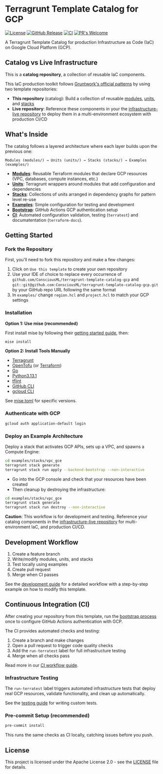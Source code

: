 # Terragrunt Template Catalog for GCP

[![License](https://img.shields.io/badge/License-Apache_2.0-blue.svg)](https://opensource.org/licenses/Apache-2.0)
[![GitHub Release](https://img.shields.io/github/release/ConsciousML/terragrunt-template-catalog-gcp.svg?style=flat)]()
[![CI](https://github.com/ConsciousML/terragrunt-template-catalog-gcp/actions/workflows/ci.yaml/badge.svg)](https://github.com/ConsciousML/terragrunt-template-catalog-gcp/actions/workflows/ci.yaml)
[![PR's Welcome](https://img.shields.io/badge/PRs-welcome-brightgreen.svg?style=flat)](http://makeapullrequest.com)

A Terragrunt Template Catalog for production Infrastructure as Code (IaC) on Google Cloud Platform (GCP).

## Catalog vs Live Infrastructure

This is a **catalog repository**, a collection of reusable IaC components.

This IaC production toolkit follows [Gruntwork's official patterns](https://github.com/gruntwork-io/terragrunt-infrastructure-catalog-example) by using two template repositories:
- **This repository** (catalog): Build a collection of reusable [modules](./modules), [units](./units/), and [stacks](./stacks/)
- **Live repository**: Reference these components in your the [infrastructure-live repository](https://github.com/ConsciousML/terragrunt-template-live-gcp) to deploy them in a multi-environment ecosystem with production CI/CD

## What's Inside

The catalog follows a layered architecture where each layer builds upon the previous one:

```
Modules (modules/) → Units (units/) → Stacks (stacks/) → Examples (examples/)
```

- **[Modules](modules/README.md)**: Reusable Terraform modules that declare GCP resources (VPC, databases, compute instances, etc.)
- **[Units](units/README.md)**: Terragrunt wrappers around modules that add configuration and dependencies
- **[Stacks](stacks/README.md)**: Collections of units arranged in dependency graphs for pattern level re-use
- **[Examples](examples/README.md)**: Simple configuration for testing and development
- **[Bootstrap](bootstrap/README.md)**: GitHub Actions GCP authentication setup
- **[CI](docs/continuous-integration.md)**: Automated configuration validation, testing (`terratest`) and documatentation (`terraform-docs`).

## Getting Started

### Fork the Repository
First, you'll need to fork this repository and make a few changes:
1. Click on `Use this template` to create your own repository
2. Use your IDE of choice to replace every occurrence of `github.com/ConsciousML/terragrunt-template-catalog-gcp` and `git::git@github.com:ConsciousML/terragrunt-template-catalog-gcp.git` by your GitHub repo URL following the same format
3. In `examples/` change `region.hcl` and `project.hcl` to match your GCP settings

### Installation

**Option 1: Use mise (recommended)**

First install mise by following their [getting started guide](https://mise.jdx.dev/getting-started.html), then:
```bash
mise install
```

**Option 2: Install Tools Manually**
- [Terragrunt](https://terragrunt.gruntwork.io/docs/getting-started/install/)
- [OpenTofu](https://opentofu.org/docs/intro/install/) (or [Terraform](https://developer.hashicorp.com/terraform/install))
- [Go](https://go.dev/doc/install)
- [Python3.13.1](https://www.python.org/downloads/)
- [tflint](https://github.com/terraform-linters/tflint)
- [GitHub CLI](https://github.com/cli/cli#installation)
- [gcloud CLI](https://cloud.google.com/sdk/docs/install)

See [mise.toml](./mise.toml) for specific versions.

### Authenticate with GCP
```bash
gcloud auth application-default login
```

### Deploy an Example Architecture

Deploy a stack that activates GCP APIs, sets up a VPC, and spawns a Compute Engine:

```bash
cd examples/stacks/vpc_gce
terragrunt stack generate
terragrunt stack run apply --backend-bootstrap --non-interactive
```

- Go into the GCP console and check that your resources have been created
- Then cleanup by destroying the infrastructure:

```bash
cd examples/stacks/vpc_gce
terragrunt stack generate
terragrunt stack run destroy --non-interactive
```

**Caution**: This workflow is for development and testing. Reference your catalog components in the [infrastructure-live repository](https://github.com/ConsciousML/terragrunt-template-live-gcp) for multi-environment IaC, and production CI/CD.

## Development Workflow

1. Create a feature branch
2. Write/modify modules, units, and stacks
3. Test locally using examples
4. Create pull request
5. Merge when CI passes

See the [development guide](docs/development.md) for a detailed workflow with a step-by-step example on how to modify this template.

## Continuous Integration (CI)

After creating your repository from this template, run the [bootstrap process](bootstrap/README.md) once to configure GitHub Actions authentication with GCP.

The CI provides automated checks and testing:
1. Create a branch and make changes
2. Open a pull request to trigger code quality checks
3. Add the `run-terratest` label for full infrastructure testing
4. Merge when all checks pass

Read more in our [CI workflow guide](docs/continuous-integration.md).

### Infrastructure Testing

The `run-terratest` label triggers automated infrastructure tests that deploy real GCP resources, validate functionality, and clean up automatically.

See the [testing guide](tests/README.md) for writing custom tests.

### Pre-commit Setup (recommended)
```bash
pre-commit install
```

This runs the same checks as CI locally, catching issues before you push.

## License
This project is licensed under the Apache License 2.0 - see the [LICENSE](LICENSE) file for details.

